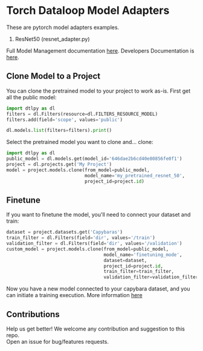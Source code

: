 # Torch Dataloop Model Adapters

These are pytorch model adapters examples.

1. ResNet50 (resnet_adapter.py)

Full Model Management documentation [here](https://dataloop.ai/docs).
Developers Documentation is [here](https://developers.dataloop.ai/tutorials/model_management/).  

## Clone Model to a Project
You can clone the pretrained model to your project to work as-is.
First get all the public model:

```python
import dtlpy as dl
filters = dl.Filters(resource=dl.FILTERS_RESOURCE_MODEL)
filters.add(field='scope', values='public')

dl.models.list(filters=filters).print()
```

Select the pretrained model you want to clone and... clone:
```python
import dtlpy as dl
public_model = dl.models.get(model_id='646dae2b6cd40e80856fe0f1')
project = dl.projects.get('My Project')
model = project.models.clone(from_model=public_model,
                             model_name='my_pretrained_resnet_50',
                             project_id=project.id)
```

## Finetune
If you want to finetune the model, you'll need to connect your dataset and train:
```python
dataset = project.datasets.get('Capybaras')
train_filter = dl.Filters(field='dir', values='/train')
validation_filter = dl.Filters(field='dir', values='/validation')
custom_model = project.models.clone(from_model=public_model,
                                    model_name='finetuning_mode',
                                    dataset=dataset,
                                    project_id=project.id,
                                    train_filter=train_filter,
                                    validation_filter=validation_filter)
```

Now you have a new model connected to your capybara dataset, and you can initiate a training execution.
More information [here](https://developers.dataloop.ai/tutorials/model_management/ai_library/chapter/#train)

## Contributions

Help us get better! We welcome any contribution and suggestion to this repo.   
Open an issue for bug/features requests.
 
